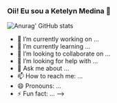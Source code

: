 ### Oii! Eu sou a Ketelyn Medina 🤗

![Anurag' GitHub stats](https://github-readme-stats.vercel.app/api?username=ketelynmm&theme=omni&show_icons=true&hide=contribs,issues)

- 🔭 I’m currently working on ...
- 🌱 I’m currently learning ...
- 👯 I’m looking to collaborate on ...
- 🤔 I’m looking for help with ...
- 💬 Ask me about ...
- 📫 How to reach me: ...
- 😄 Pronouns: ...
- ⚡ Fun fact: ...
-->

